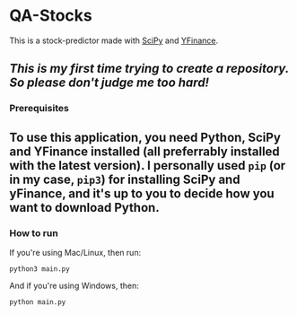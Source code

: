 # QA-Stocks

This is a stock-predictor made with [SciPy](https://scipy.org) and [YFinance](https://pypi.org/project/yfinance/).

***This is my first time trying to create a repository. So please don't judge me too hard!***
------

### Prerequisites

To use this application, you need Python, SciPy and YFinance installed (all preferrably installed with the latest version). I personally used `pip` (or in my case, `pip3`) for installing SciPy and yFinance, and it's up to you to decide how you want to download Python.
------

### How to run

If you're using Mac/Linux, then run:

`python3 main.py`

And if you're using Windows, then:

`python main.py`
